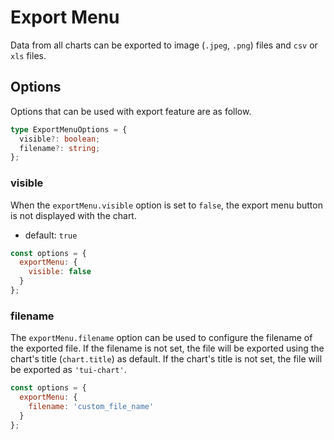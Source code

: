 # Export Menu

Data from all charts can be exported to image (`.jpeg`, `.png`) files and `csv` or `xls` files.

## Options
Options that can be used with export feature are as follow.

```ts
type ExportMenuOptions = {
  visible?: boolean;
  filename?: string;
};
```

### visible
When the `exportMenu.visible` option is set to `false`, the export menu button is not displayed with the chart.

* default: `true`

```js
const options = {
  exportMenu: {
    visible: false
  }
};
```

### filename

The `exportMenu.filename` option can be used to configure the filename of the exported file. If the filename is not set, the file will be exported using the chart's title (`chart.title`) as default. If the chart's title is not set, the file will be exported as `'tui-chart'`.

```js
const options = {
  exportMenu: {
    filename: 'custom_file_name'
  }
};
```
